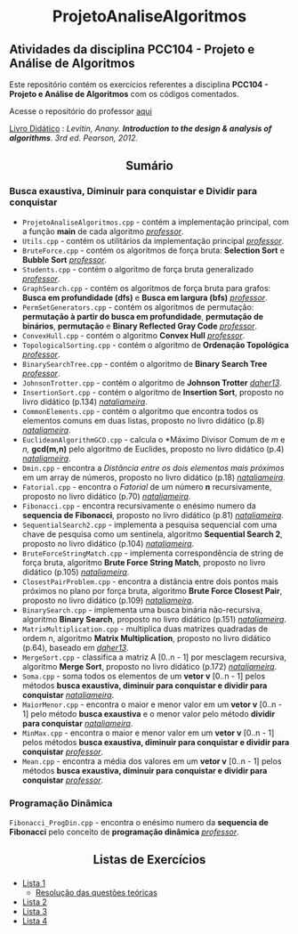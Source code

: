 # <p align="center">ProjetoAnaliseAlgoritmos</p>

## Atividades da disciplina **PCC104 - Projeto e Análise de Algoritmos**

Este repositório contém os exercícios referentes a disciplina **PCC104 - Projeto e Análise de Algoritmos** com os códigos comentados.

Acesse o repositório do professor [aqui](https://github.com/rcpsilva/DesignAndAnalysisofAlgorithms)


<ins>Livro Didático</ins> : *Levitin, Anany. **Introduction to the design & analysis of algorithms**. 3rd ed. Pearson, 2012.*

## <p align="center">Sumário</p>

### Busca exaustiva, Diminuir para conquistar e Dividir para conquistar
* ```ProjetoAnaliseAlgoritmos.cpp``` - contém a implementação principal, com a função **main** de cada algoritmo *[professor](https://github.com/rcpsilva/DesignAndAnalysisofAlgorithms)*.
* ```Utils.cpp``` - contém os utilitários da implementação principal *[professor](https://github.com/rcpsilva/DesignAndAnalysisofAlgorithms)*.
* ```BruteForce.cpp``` - contém os algoritmos de força bruta: **Selection Sort** e **Bubble Sort** *[professor](https://github.com/rcpsilva/DesignAndAnalysisofAlgorithms)*.
* ```Students.cpp``` - contém o algoritmo de força bruta generalizado *[professor](https://github.com/rcpsilva/DesignAndAnalysisofAlgorithms)*.
* ```GraphSearch.cpp``` - contém os algoritmos de força bruta para grafos: **Busca em profundidade (dfs)** e **Busca em largura (bfs)** *[professor](https://github.com/rcpsilva/DesignAndAnalysisofAlgorithms)*.
* ```PermSetGenerators.cpp``` - contém os algoritmos de permutação: **permutação à partir do busca em profundidade**, **permutação de binários**, **permutação** e **Binary Reflected Gray Code** *[professor](https://github.com/rcpsilva/DesignAndAnalysisofAlgorithms)*.
* ```ConvexHull.cpp``` - contém o algoritmo **Convex Hull** *[professor](https://github.com/rcpsilva/DesignAndAnalysisofAlgorithms)*.
* ```TopologicalSorting.cpp``` - contém o algoritmo de **Ordenação Topológica** *[professor](https://github.com/rcpsilva/DesignAndAnalysisofAlgorithms)*.
* ```BinarySearchTree.cpp``` - contém o algoritmo de **Binary Search Tree** *[professor](https://github.com/rcpsilva/DesignAndAnalysisofAlgorithms)*.
* ```JohnsonTrotter.cpp``` - contém o algoritmo de **Johnson Trotter** *[daher13](https://github.com/daher13/paa/blob/main/johnsonTrotter.cpp)*.
* ```InsertionSort.cpp``` - contém o  algoritmo de **Insertion Sort**, proposto no livro didático (p.134) *[nataliameira](https://github.com/nataliameira/ProjetoAnaliseAlgoritmos/blob/main/InsertionSort.cpp)*.
* ```CommonElements.cpp``` - contém o  algoritmo que encontra todos os elementos comuns em duas listas, proposto no livro didático (p.8) *[nataliameira](https://github.com/nataliameira/ProjetoAnaliseAlgoritmos/blob/main/CommonElements.cpp)*.
* ```EuclideanAlgorithmGCD.cpp``` - calcula o *Máximo Divisor Comum de *m* e *n,*  **gcd(m,n)** pelo algoritmo de Euclides, proposto no livro didático (p.4) *[nataliameira](https://github.com/nataliameira/ProjetoAnaliseAlgoritmos/blob/main/EuclideanAlgorithmGCD.cpp)*.
* ```Dmin.cpp``` - encontra a *Distância entre os dois elementos mais próximos* em um array de números, proposto no livro didático (p.18) *[nataliameira](https://github.com/nataliameira/ProjetoAnaliseAlgoritmos/blob/main/Dmin.cpp)*.
* ```Fatorial.cpp``` - encontra o *Fatorial* de um número **n** recursivamente, proposto no livro didático (p.70) *[nataliameira](https://github.com/nataliameira/ProjetoAnaliseAlgoritmos/blob/main/Fatorial.cpp)*.
* ```Fibonacci.cpp``` -  encontra recursivamente o enésimo numero da **sequencia de Fibonacci**, proposto no livro didático (p.81) *[nataliameira](https://github.com/nataliameira/ProjetoAnaliseAlgoritmos/blob/main/Fibonacci.cpp)*.
* ```SequentialSearch2.cpp``` -  implementa a pesquisa sequencial com uma chave de pesquisa como um sentinela, algoritmo **Sequential Search 2**, proposto no livro didático (p.104) *[nataliameira](https://github.com/nataliameira/ProjetoAnaliseAlgoritmos/blob/main/SequentialSearch2.cpp)*.
* ```BruteForceStringMatch.cpp``` -  implementa correspondência de string de força bruta, algoritmo **Brute Force String Match**, proposto no livro didático (p.105) *[nataliameira](https://github.com/nataliameira/ProjetoAnaliseAlgoritmos/blob/main/BruteForceStringMatch.cpp)*.
* ```ClosestPairProblem.cpp``` -  encontra  a distância entre dois pontos mais próximos no plano por força bruta, algoritmo **Brute Force Closest Pair**, proposto no livro didático (p.109) *[nataliameira](https://github.com/nataliameira/ProjetoAnaliseAlgoritmos/blob/main/ClosestPairProblem.cpp)*.
* ```BinarySearch.cpp``` -  implementa uma busca binária não-recursiva, algoritmo **Binary Search**, proposto no livro didático (p.151) *[nataliameira](https://github.com/nataliameira/ProjetoAnaliseAlgoritmos/blob/main/BinarySearch.cpp)*.
* ```MatrixMultiplication.cpp``` -  multiplica duas matrizes quadradas de ordem n, algoritmo **Matrix Multiplication**, proposto no livro didático (p.64), baseado em *[daher13](https://github.com/daher13/design-analysis-algorithms/blob/main/bruteForce/matrixMultiplication.cpp)*.
* ```MergeSort.cpp``` -  classifica a matriz A [0..n - 1] por mesclagem recursiva, algoritmo **Merge Sort**, proposto no livro didático (p.172) *[nataliameira](https://github.com/nataliameira/ProjetoAnaliseAlgoritmos/blob/main/MergeSort.cpp)*.
* ```Soma.cpp``` -  soma todos os elementos de um **vetor v** [0..n - 1] pelos métodos **busca exaustiva, diminuir para conquistar e dividir para conquistar** *[nataliameira](https://github.com/nataliameira/ProjetoAnaliseAlgoritmos/blob/main/Soma.cpp)*.
* ```MaiorMenor.cpp``` - encontra o maior e menor valor em um **vetor v** [0..n - 1] pelo método **busca exaustiva** e o menor valor pelo método **dividir para conquistar** *[nataliameira](https://github.com/nataliameira/ProjetoAnaliseAlgoritmos/blob/main/MaiorMenor.cpp)*.
* ```MinMax.cpp``` - encontra o maior e menor valor em um **vetor v** [0..n - 1] pelos métodos **busca exaustiva, diminuir para conquistar e dividir para conquistar** *[professor](https://github.com/rcpsilva/DesignAndAnalysisofAlgorithms)*.
* ```Mean.cpp``` - encontra a média dos valores em um **vetor v** [0..n - 1] pelos métodos **busca exaustiva, diminuir para conquistar e dividir para conquistar** *[professor](https://github.com/rcpsilva/DesignAndAnalysisofAlgorithms)*.

### Programação Dinâmica
```Fibonacci_ProgDin.cpp``` - encontra o enésimo numero da **sequencia de Fibonacci** pelo conceito de **programação dinâmica** *[professor](https://github.com/rcpsilva/DesignAndAnalysisofAlgorithms)*.

## <p align="center">Listas de Exercícios</p>

* [Lista 1](https://drive.google.com/file/d/1G9e-ei6PALORpSOVVWlkb6OrwDA_s6pY/view?usp=sharing)
  * [Resolução das questões teóricas](https://drive.google.com/file/d/1G6cbCo07XPJZ5_T1b4d9Pqb4lVdSJrjk/view?usp=sharing)
* [Lista 2](https://drive.google.com/file/d/1GCHjtm_JzU5Ns0apVfpjZVdfihzAXEUe/view?usp=sharing)
* [Lista 3](https://drive.google.com/file/d/1GSc31x5CzpPXlgQiYF4HQCgI_06NGSEC/view?usp=sharing)
* [Lista 4](https://drive.google.com/file/d/1GTMk_fHHx8ubH5w6_qXCqpP7lUhRvaVh/view?usp=sharing)
